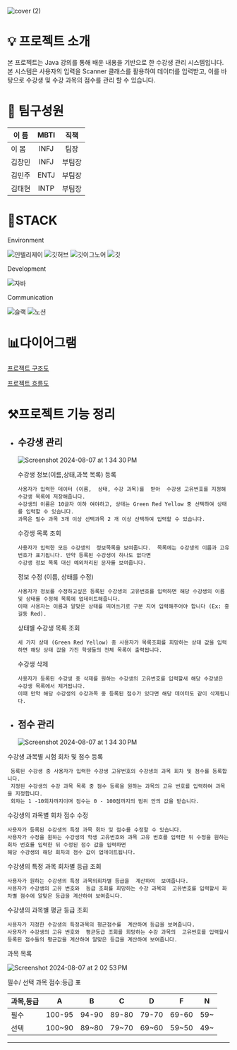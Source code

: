 
![cover (2)](https://github.com/user-attachments/assets/d7ef56cc-85c6-4d83-b321-9866f462e895)

# 💡 프로젝트 소개
본 프로젝트는 Java 강의를 통해 배운 내용을 기반으로 한 수강생 관리 시스템입니다. 본 시스템은 사용자의 입력을 Scanner 클래스를 활용하여 데이터를 입력받고, 이를 바탕으로 수강생 및 수강 과목의 점수를 관리 할 수 있습니다.


# 🧐 팀구성원
| 이 름| MBTI | 직책 |
| ---- |:----:|:----:|
|  이 봄  | INFJ | 팀장 |
| 김창민 | INFJ | 부팀장 |
| 김민주 | ENTJ | 부팀장 |
| 김태현 | INTP | 부팀장 |

# 🚀STACK

Environment

![인텔리제이](   https://img.shields.io/badge/IntelliJ_IDEA-000000.svg?style=for-the-badge&logo=intellij-idea&logoColor=white)
![깃허브](https://img.shields.io/badge/GitHub-100000?style=for-the-badge&logo=github&logoColor=white)
![깃이그노어](https://img.shields.io/badge/gitignore.io-204ECF?style=for-the-badge&logo=gitignore.io&logoColor=white)
![깃](https://img.shields.io/badge/GIT-E44C30?style=for-the-badge&logo=git&logoColor=white)

Development

![자바](https://img.shields.io/badge/Java-ED8B00?style=for-the-badge&logo=openjdk&logoColor=white)

Communication

![슬랙](  https://img.shields.io/badge/Slack-4A154B?style=for-the-badge&logo=slack&logoColor=white)
![노션](https://img.shields.io/badge/Notion-000000?style=for-the-badge&logo=notion&logoColor=white)


# 📊다이어그램
[프로젝트 구조도](https://drive.google.com/file/d/1E_w3Wfiswu1zd-VvQwfa93AKxKGgSiWM/view?usp=sharing)

[프로젝트 흐름도]( https://drive.google.com/file/d/1kn5cER_2Tbb8DieV9MowFvmJDkS6rxva/view?usp=sharing)


# ⚒️프로젝트 기능 정리

- **수강생 관리**
    -
  ![Screenshot 2024-08-07 at 1 34 30 PM](https://github.com/user-attachments/assets/6aff0eac-f9f2-4561-81b7-383a6cacec9a)

  
  수강생 정보(이름,상태,과목 목록) 등록

      사용자가 입력한 데이터 (이름,  상태, 수강 과목)를  받아  수강생 고유번호를 지정해  수강생 목록에 저장해줍니다.
      수강생의 이름은 10글자 이하 여야하고, 상태는 Green Red Yellow 중 선택하여 상태를 입력할 수 있습니다.
      과목은 필수 과목 3개 이상 선택과목 2 개 이상 선택하여 입력할 수 있습니다.
      


  수강생 목록 조회

      사용자가 입력한 모든 수강생의  정보목록을 보여줍니다.  목록에는 수강생의 이름과 고유번호가 표기됩니다. 만약 등록된 수강생이 하나도 없다면
      수강생 정보 목록 대신 예외처리된 문자를 보여줍니다.
        
  정보 수정 (이름, 상태를 수정)

      사용자가 정보를 수정하고싶은 등록된 수강생의 고유번호를 입력하면 해당 수강생의 이름 및 상태를 수정해 목록에 업데이트해줍니다.
      이때 사용자는 이름과 알맞은 상태를 띄어쓰기로 구분 지어 입력해주어야 합니다 (Ex: 홍길동 Red).
  상태별 수강생 목록 조회

      세 가지 상태 (Green Red Yellow) 중 사용자가 목록조회를 희망하는 상태 값을 입력하면 해당 상태 값을 가진 학생들의 전체 목록이 출력됩니다.
      
  수강생 삭제

      사용자가 등록된 수강생 중 삭제를 원하는 수강생의 고유번호를 입력할새 해당 수강생은 수강생 목록에서 제거됩니다.
      이때 만약 해당 수강생의 수강과목 중 등록된 점수가 있다면 해당 데이터도 같이 삭제됩니다.



- **점수 관리**
  -
  ![Screenshot 2024-08-07 at 1 34 30 PM](https://github.com/user-attachments/assets/7af4f97c-6bf0-4c1e-95b0-c880951cc915)

수강생 과목별 시험 회차 및 점수 등록

     등록된 수강생 중 사용자가 입력한 수강생 고유번호의 수강생의 과목 회차 및 점수를 등록합니다. 
     지정된 수강생의 수강 과목 목록 중 점수 등록을 원하는 과목의 고유 번호를 입력하여 과목을 지정합니다.  
     회차는 1 -10회차까지이며 점수는 0 - 100점까지의 범위 안의 값을 받습니다.

수강생의 과목별 회차 점수 수정

    사용자가 등록된 수강생의 특정 과목 회차 및 점수를 수정할 수 있습니다.
    사용자가 수정을 원하는 수강생의 학생 고유번호와 과목 고유 번호를 입력한 뒤 수정을 원하는 회차 번호를 입력한 뒤 수정된 점수 값을 입력하면 
    해당 수강생의 해당 회차의 점수 값이 업데이트됩니다.

    

수강생의 특정 과목 회차별 등급 조회
    
    사용자가 원하는 수강생의 특정 과목의회차별 등급을  계산하여  보여줍니다.
    사용자가 수강생의 고유 번호와  등급 조회를 희망하는 수강 과목의  고유번호를 입력할시 화차별 점수에 알맞은 등급을 계산하여 보여줍니다.


수강생의 과목별 평균 등급 조회
    
    사용자가 지정한 수강생의 특정과목의 평균점수를  계산하여 등급을 보여줍니다.
    사용자가 수강생의 고유 번호와  평균등급 조회를 희망하는 수강 과목의  고유번호를 입력할시 등록된 점수들의 평균값을 계산하여 알맞은 등급을 계산하여 보여줍니다.



  과목 목록
  
![Screenshot 2024-08-07 at 2 02 53 PM](https://github.com/user-attachments/assets/8db78529-1615-4136-ab28-478fa9dd0605)

필수/ 선택 과목 점수:등급 표

| 과목,등급 | A | B | C | D | F | N |
| --- | --- | --- | --- | --- | --- | --- |
| 필수 | 100-95 | 94-90 | 89-80 | 79-70 | 69-60 | 59~ |
| 선텍 | 100~90 | 89~80 | 79~70 | 69~60 | 59~50 | 49~ |
---




